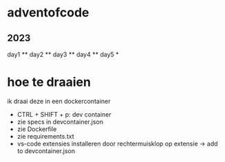 # adventofcode

## 2023
day1 **
day2 **
day3 **
day4 **
day5 *


# hoe te draaien
ik draai deze in een dockercontainer 
* CTRL + SHIFT + p: dev container 
* zie specs in devcontainer.json
* zie Dockerfile
* zie requirements.txt
* vs-code extensies installeren door rechtermuisklop op extensie -> add to devcontainer.json


